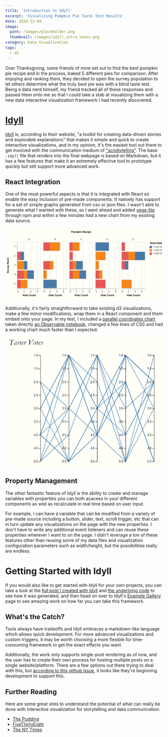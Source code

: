 ```yaml
---
title: 'Introduction to Idyll'
excerpt: 'Visualizing Pumpkin Pie Taste Test Results'
date: 2018-12-04
image:
  path: /images/placeholder.png
  thumbnail: /images/idyll_intro_votes.png
category: Data Visualization
tags:
  - d3
---
```


Over Thanksgiving, some friends of mine set out to find the best pumpkin pie recipe and in the process, baked 5 different pies for comparison. After enjoying and ranking them, they decided to open the survey population to let others determine what the truly best pie was with a blind taste test. Being a data nerd himself, my friend tracked all of these responses and passed htem onto me so that I could take a stab at visualizing them with a new data interactive visualization framework I had recently discovered.

# [Idyll](https://idyll-lang.org/)

[Idyll](https://idyll-lang.org/) is, according to their website, "a toolkit for creating data-driven stories and explorable explanations" that makes it simple and quick to create interactive visualizations, and in my opinion, it's the easiest tool out there to get involved with the communication medium of ["scrollytelling"](https://pudding.cool/process/responsive-scrollytelling/). The base `.idyll` file that renders into the final webpage is based on Markdown, but it has a few features that make it an extremely effective tool to prototype quickly but still support more advanced work.

## React Integration

One of the most powerful aspects is that it is integrated with React so enable the easy inclusion of pre-made components. It natively has support for a set of simple graphs generated from csv or json files. I wasn't able to generate what I wanted with these, so I went ahead and added [vega-lite](https://vega.github.io/vega-lite/) through npm and within a few minutes had a new chart from my existing data source.

![](/images/idyll_intro_votes.png)

Additionally, it's fairly straightforward to take existing d3 visualizations, make a few minor modifications, wrap them in a React component and them embed onto your page. In my test, I included a [parallel coordinates chart](https://en.wikipedia.org/wiki/Parallel_coordinates)  taken directly [an Observable notebook](https://beta.observablehq.com/@jerdak/parallel-coordinates-d3-v4), changed a few lines of CSS and had a working chart much faster than I expected.

![](/images/idyll_parallel_coordinates.png)

## Property Management

The other fantastic feature of Idyll is the ability to create and manage variables with properties you can both acacess in your different components as wlel as recalculate in real time based on user input.

For example, I can have a variable that can be modified from a variety of pre-made source  including a button, slider, text, scroll trigger, etc that can in turn update any visualizations on the page with the new properties. I don't have to write any additional event listeners and can reuse these properties wherever I want to on the page. I didn't leverage a ton of these features other than reusing some of my data files and visualization configuration parameters such as width/height, but the possibilities really are endless.

# Getting Started with Idyll

If you would also like to get started with Idyll for your own projects, you can take a look at the [full post I created with Idyll](/idyll-test-pumpkin/) and [the underlying code](https://github.com/mwburke/idyll-test-pumpkin) to see how it was generated, and then head on over to Idyll's [Example Gallery](https://idyll-lang.org/gallery) page to see amazing work on how far you can take this framework.

## What's the Catch?

Tools always have tradeoffs and Idyll embraces a markdown-like language which allows quick development. For more advanced visualizations and custom triggers, it may be worth choosing a more flexible for time-consuming framework to get the exact effects you want.

Additionally, the work only supports single-post rendering as of now, and the user has to create their own process for hosting multiple posts on a single website/platform. There are a few options out there trying to deal with this, but [according to this github issue](https://github.com/idyll-lang/idyll/issues/421), it looks like they're beginning development to support this.

## Further Reading

Here are some great sites to understand the potential of what can really be done with interactive visualization for storytelling and data communication.
* [The Pudding](https://pudding.cool/)
* [FiveThirtyEight](https://fivethirtyeight.com/)
* [The NY Times](https://www.informationisbeautifulawards.com/news/118-the-nyt-s-best-data-visualizations-of-the-year)
